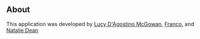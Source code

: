 ## About

This application was developed by [Lucy D'Agostino McGowan](https://twitter.com/lucystats), [Franco](https://twitter.com/FrancoB411), and [Natalie Dean](https://twitter.com/nataliexdean)